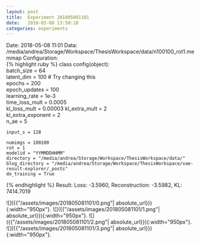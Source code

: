 ```yaml
---
layout: post
title:  Experiment 201805081101
date:   2018-05-08 13:50:18
categories: experiments
---
```

Date: 2018-05-08 11:01
Data: /media/andrea/Storage/Workspace/ThesisWorkspace/data/n100100_rot1.memmap
Configuration:   
{% highlight ruby %}
class config(object):  
    batch_size = 64  
    latent_dim = 100 # Try changing this  
    epochs = 200  
    epoch_updates = 100  
    learning_rate = 1e-3  
    time_loss_mult = 0.0005  
    kl_loss_mult = 0.00003
    kl_extra_mult = 2  
    kl_extra_exponent = 2  
    n_ae = 5  
    
    input_s = 128  

    numimgs = 100100  
    rot = 1  
    modelid = "YYMMDDHHMM"  
    directory = "/media/andrea/Storage/Workspace/ThesisWorkspace/data/"  
    blog_directory = "/media/andrea/Storage/Workspace/ThesisWorkspace/vae-result-explorer/_posts"  
    do_training = True  
{% endhighlight %}
Result: Loss: -3.5960, Reconstruction: -3.5982, KL: 7414.7019  

![]({{"/assets/images/201805081101/0.png"| absolute_url}}){:width="950px"}.
![]({{"/assets/images/201805081101/1.png"| absolute_url}}){:width="950px"}.
![]({{"/assets/images/201805081101/2.png"| absolute_url}}){:width="950px"}.
![]({{"/assets/images/201805081101/3.png"| absolute_url}}){:width="950px"}.